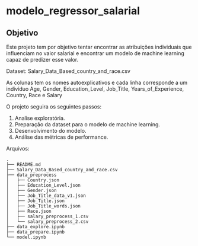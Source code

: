 # modelo_regressor_salarial

## Objetivo
Este projeto tem por objetivo tentar encontrar as atribuições individuais que influenciam no valor salarial e encontrar um modelo de machine learning capaz de predizer esse valor.

Dataset: Salary_Data_Based_country_and_race.csv

As colunas tem os nomes autoexplicativos e cada linha corresponde a um indivíduo
Age, Gender, Education_Level, Job_Title, Years_of_Experience, Country, Race e Salary

O projeto seguira os seguintes passos:

1. Analise exploratória.
2. Preparação da dataset para o modelo de machine learning.
3. Desenvolvimento do modelo.
4. Análise das métricas de performance.

Arquivos: 
```
.
├── README.md
├── Salary_Data_Based_country_and_race.csv
├── data_preprocess
│   ├── Country.json
│   ├── Education_Level.json
│   ├── Gender.json
│   ├── Job_Title_data_v1.json
│   ├── Job_Title.json
│   ├── Job_Title_words.json
│   ├── Race.json
│   ├── salary_preprocess_1.csv
│   └── salary_preprocess_2.csv
├── data_explore.ipynb
├── data_prepare.ipynb
└── model.ipynb
```

